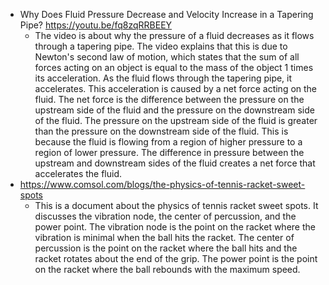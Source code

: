 - Why Does Fluid Pressure Decrease and Velocity Increase in a Tapering Pipe?
  https://youtu.be/fq8zqRRBEEY
	- The video is about why the pressure of a fluid decreases as it flows through a tapering pipe. The video explains that this is due to Newton's second law of motion, which states that the sum of all forces acting on an object is equal to the mass of the object 1  times its acceleration. As the fluid flows through the tapering pipe, it accelerates. This acceleration is caused by a net force acting on the fluid. The net force is the difference between the pressure on the upstream side of the fluid and the pressure on the downstream side of the fluid. The pressure on the upstream side of the fluid is greater than the pressure on the downstream side of the fluid. This is because the fluid is flowing from a region of higher pressure to a region of lower pressure. The difference in pressure between the upstream and downstream sides of the fluid creates a net force that accelerates the fluid.
- https://www.comsol.com/blogs/the-physics-of-tennis-racket-sweet-spots
	- This is a document about the physics of tennis racket sweet spots. It discusses the vibration node, the center of percussion, and the power point. The vibration node is the point on the racket where the vibration is minimal when the ball hits the racket. The center of percussion is the point on the racket where the ball hits and the racket rotates about the end of the grip. The power point is the point on the racket where the ball rebounds with the maximum speed.